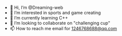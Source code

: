 - 👋 Hi, I’m @Dreaming-web
- 👀 I’m interested in sports and game creating
- 🌱 I’m currently learning C++
- 💞️ I’m looking to collaborate on "challenging cup" 
- 📫 How to reach me email for 1246768688@qq.com

<!---
Dreaming-web/Dreaming-web is a ✨ special ✨ repository because its `README.md` (this file) appears on your GitHub profile.
You can click the Preview link to take a look at your changes.
--->

